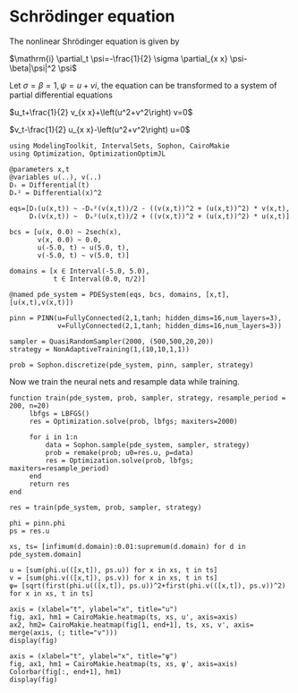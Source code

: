# Schrödinger equation

The nonlinear Shrödinger equation is given by

$\mathrm{i} \partial_t \psi=-\frac{1}{2} \sigma \partial_{x x} \psi-\beta|\psi|^2 \psi$

Let $\sigma=\beta=1, \psi=u+v i$, the equation can be transformed to a system of partial differential equations

$u_t+\frac{1}{2} v_{x x}+\left(u^2+v^2\right) v=0$

$v_t-\frac{1}{2} u_{x x}-\left(u^2+v^2\right) u=0$

```@example Schrödinger
using ModelingToolkit, IntervalSets, Sophon, CairoMakie
using Optimization, OptimizationOptimJL

@parameters x,t
@variables u(..), v(..)
Dₜ = Differential(t)
Dₓ² = Differential(x)^2

eqs=[Dₜ(u(x,t)) ~ -Dₓ²(v(x,t))/2 - ((v(x,t))^2 + (u(x,t))^2) * v(x,t),
     Dₜ(v(x,t)) ~  Dₓ²(u(x,t))/2 + ((v(x,t))^2 + (u(x,t))^2) * u(x,t)]

bcs = [u(x, 0.0) ~ 2sech(x),
       v(x, 0.0) ~ 0.0,
       u(-5.0, t) ~ u(5.0, t),
       v(-5.0, t) ~ v(5.0, t)]

domains = [x ∈ Interval(-5.0, 5.0),
           t ∈ Interval(0.0, π/2)]

@named pde_system = PDESystem(eqs, bcs, domains, [x,t], [u(x,t),v(x,t)])
```

```@example Schrödinger
pinn = PINN(u=FullyConnected(2,1,tanh; hidden_dims=16,num_layers=3),
            v=FullyConnected(2,1,tanh; hidden_dims=16,num_layers=3))
            
sampler = QuasiRandomSampler(2000, (500,500,20,20))
strategy = NonAdaptiveTraining(1,(10,10,1,1))

prob = Sophon.discretize(pde_system, pinn, sampler, strategy)
```
Now we train the neural nets and resample data while training.

```@example Schrödinger
function train(pde_system, prob, sampler, strategy, resample_period = 200, n=20)
     lbfgs = LBFGS()
     res = Optimization.solve(prob, lbfgs; maxiters=2000)
     
     for i in 1:n
         data = Sophon.sample(pde_system, sampler, strategy)
         prob = remake(prob; u0=res.u, p=data)
         res = Optimization.solve(prob, lbfgs; maxiters=resample_period)
     end
     return res
end

res = train(pde_system, prob, sampler, strategy)
```

```@example Schrödinger
phi = pinn.phi
ps = res.u

xs, ts= [infimum(d.domain):0.01:supremum(d.domain) for d in pde_system.domain]

u = [sum(phi.u(([x,t]), ps.u)) for x in xs, t in ts]
v = [sum(phi.v(([x,t]), ps.v)) for x in xs, t in ts]
ψ= [sqrt(first(phi.u(([x,t]), ps.u))^2+first(phi.v(([x,t]), ps.v))^2) for x in xs, t in ts]

axis = (xlabel="t", ylabel="x", title="u")
fig, ax1, hm1 = CairoMakie.heatmap(ts, xs, u', axis=axis)
ax2, hm2= CairoMakie.heatmap(fig[1, end+1], ts, xs, v', axis= merge(axis, (; title="v")))
display(fig)
```

```@example Schrödinger
axis = (xlabel="t", ylabel="x", title="ψ")
fig, ax1, hm1 = CairoMakie.heatmap(ts, xs, ψ', axis=axis)
Colorbar(fig[:, end+1], hm1)
display(fig)
```
